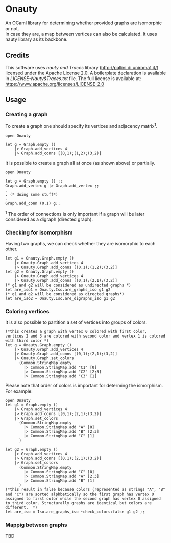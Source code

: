 # Onauty
An OCaml library for determining whether provided graphs are isomorphic or not.  
In case they are, a map between vertices can also be calculated.
It uses nauty library as its backbone.

## Credits
This software uses *nauty and Traces* library (http://pallini.di.uniroma1.it/) licensed under the Apache License 2.0. A boilerplate declaration is available in *LICENSE-Nauty&Traces.txt* file. 
The full license is available at: https://www.apache.org/licenses/LICENSE-2.0

## Usage
### Creating a graph
To create a graph one should specify its vertices and adjacency matrix<sup>1</sup>.
```
open Onauty

let g = Graph.empty ()
    |> Graph.add_vertices 4 
    |> Graph.add_conns [(0,1);(1,2);(3,2)]
```
It is possible to create a graph all at once (as shown above) or partially.
```
open Onauty

let g = Graph.empty () ;;
Graph.add_vertex g |> Graph.add_vertex ;;
.
. (* doing some stuff*)
.
Graph.add_conn (0,1) g;;
```
<sup>1</sup> The order of connections is only important if a graph will be later considered as a digraph (directed graph).
### Checking for isomorphism
Having two graphs, we can check whether they are isomorphic to each other.
```
let g1 = Onauty.Graph.empty ()
    |> Onauty.Graph.add_vertices 4 
    |> Onauty.Graph.add_conns [(0,1);(1,2);(3,2)]
let g2 = Onauty.Graph.empty () 
    |> Onauty.Graph.add_vertices 4 
    |> Onauty.Graph.add_conns [(0,1);(2,1);(3,2)]
(* g1 and g2 will be considered as undirected graphs *)
let are_iso1 = Onauty.Iso.are_graphs_iso g1 g2    
(* g1 and g2 will be considered as directed graphs*)
let are_iso2 = Onauty.Iso.are_digraphs_iso g1 g2    
```
### Coloring vertices
It is also possible to partition a set of vertices into groups of colors.
```
(*this creates a graph with vertex 0 colored with first color, vertices 2 and 3 are colored with second color and vertex 1 is colored with third color *)
let g = Onauty.Graph.empty () 
    |> Onauty.Graph.add_vertices 4 
    |> Onauty.Graph.add_conns [(0,1);(2,1);(3,2)]
    |> Onauty.Graph.set_colors 
      (Common.StringMap.empty 
        |> Common.StringMap.add "C1" [0]
        |> Common.StringMap.add "C2" [2;3]
        |> Common.StringMap.add "C3" [1]
```
Please note that order of colors is important for determing the ismorphism.
For example:
```
open Onauty
let g1 = Graph.empty () 
    |> Graph.add_vertices 4 
    |> Graph.add_conns [(0,1);(2,1);(3,2)]
    |> Graph.set_colors 
      (Common.StringMap.empty 
        |> Common.StringMap.add "A" [0]
        |> Common.StringMap.add "B" [2;3]
        |> Common.StringMap.add "C" [1] 
      )
      
let g2 = Graph.empty () 
    |> Graph.add_vertices 4 
    |> Graph.add_conns [(0,1);(2,1);(3,2)]
    |> Graph.set_colors 
      (Common.StringMap.empty 
        |> Common.StringMap.add "C" [0]
        |> Common.StringMap.add "A" [2;3]
        |> Common.StringMap.add "B" [1]
      )
(*this result in false because colors (represented as strings "A", "B" and "C") are sorted alphbetically so the first graph has vertex 0 assigned to first color while the second graph has vertex 0 assigned to third color. Structurally graphs are identical but colors are different.  *)
let are_iso = Iso.are_graphs_iso ~check_colors:false g1 g2 ;;
```
### Mappig between graphs
TBD